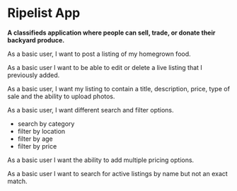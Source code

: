 **Ripelist App**
===

**A classifieds application where people can sell, trade, or donate their backyard produce.**

As a basic user, I want to post a listing of my homegrown food.

As a basic user I want to be able to edit or delete a live listing that I previously added.

As a basic user, I want my listing to contain a title, description, price, type of sale and the ability to upload photos.

As a basic user, I want different search and filter options.
- search by category
- filter by location
- filter by age
- filter by price

As a basic user I want the ability to add multiple pricing options.

As a basic user I want to search for active listings by name but not an exact match.
